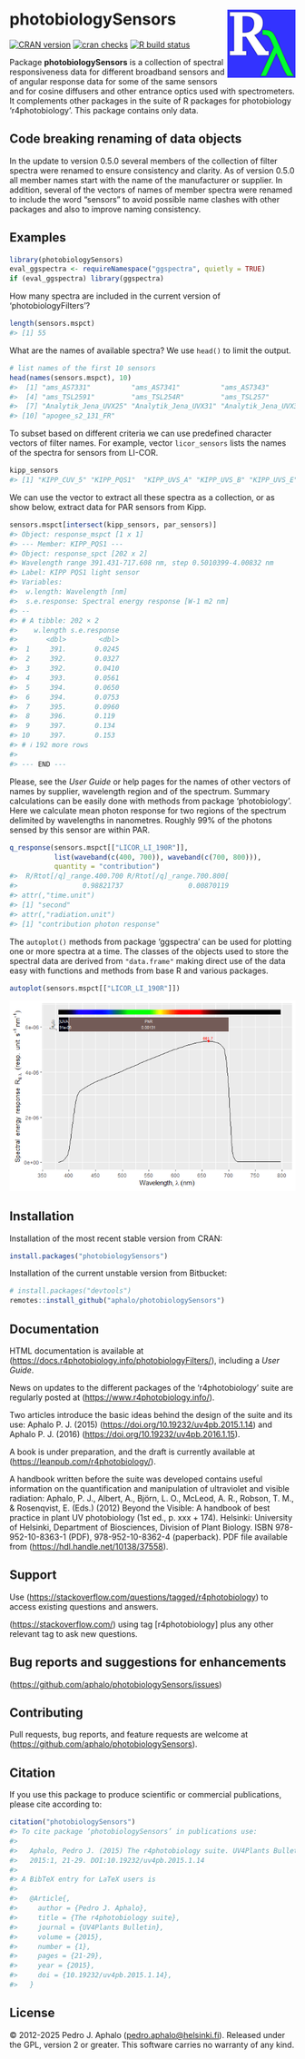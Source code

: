 
# photobiologySensors <img src="man/figures/logo.png" align="right" width="120" />

<!-- badges: start -->

[![CRAN
version](https://www.r-pkg.org/badges/version-last-release/photobiologySensors)](https://cran.r-project.org/package=photobiologySensors)
[![cran
checks](https://badges.cranchecks.info/worst/photobiologySensors.svg)](https://cran.r-project.org/web/checks/check_results_photobiologySensors.html)
[![R build
status](https://github.com/aphalo/photobiologySensors/workflows/R-CMD-check/badge.svg)](https://github.com/aphalo/photobiologySensors/actions)
<!-- badges: end -->

Package **photobiologySensors** is a collection of spectral
responsiveness data for different broadband sensors and of angular
response data for some of the same sensors and for cosine diffusers and
other entrance optics used with spectrometers. It complements other
packages in the suite of R packages for photobiology ‘r4photobiology’.
This package contains only data.

## Code breaking renaming of data objects

In the update to version 0.5.0 several members of the collection of
filter spectra were renamed to ensure consistency and clarity. As of
version 0.5.0 all member names start with the name of the manufacturer
or supplier. In addition, several of the vectors of names of member
spectra were renamed to include the word “sensors” to avoid possible
name clashes with other packages and also to improve naming consistency.

## Examples

``` r
library(photobiologySensors)
eval_ggspectra <- requireNamespace("ggspectra", quietly = TRUE)
if (eval_ggspectra) library(ggspectra)
```

How many spectra are included in the current version of
‘photobiologyFilters’?

``` r
length(sensors.mspct)
#> [1] 55
```

What are the names of available spectra? We use `head()` to limit the
output.

``` r
# list names of the first 10 sensors
head(names(sensors.mspct), 10)
#>  [1] "ams_AS7331"          "ams_AS7341"          "ams_AS7343"         
#>  [4] "ams_TSL2591"         "ams_TSL254R"         "ams_TSL257"         
#>  [7] "Analytik_Jena_UVX25" "Analytik_Jena_UVX31" "Analytik_Jena_UVX36"
#> [10] "apogee_s2_131_FR"
```

To subset based on different criteria we can use predefined character
vectors of filter names. For example, vector `licor_sensors` lists the
names of the spectra for sensors from LI-COR.

``` r
kipp_sensors
#> [1] "KIPP_CUV_5" "KIPP_PQS1"  "KIPP_UVS_A" "KIPP_UVS_B" "KIPP_UVS_E"
```

We can use the vector to extract all these spectra as a collection, or
as show below, extract data for PAR sensors from Kipp.

``` r
sensors.mspct[intersect(kipp_sensors, par_sensors)]
#> Object: response_mspct [1 x 1]
#> --- Member: KIPP_PQS1 ---
#> Object: response_spct [202 x 2]
#> Wavelength range 391.431-717.608 nm, step 0.5010399-4.00832 nm 
#> Label: KIPP PQS1 light sensor 
#> Variables:
#>  w.length: Wavelength [nm]
#>  s.e.response: Spectral energy response [W-1 m2 nm] 
#> --
#> # A tibble: 202 × 2
#>    w.length s.e.response
#>       <dbl>        <dbl>
#>  1     391.       0.0245
#>  2     392.       0.0327
#>  3     392.       0.0410
#>  4     393.       0.0561
#>  5     394.       0.0650
#>  6     394.       0.0753
#>  7     395.       0.0960
#>  8     396.       0.119 
#>  9     397.       0.134 
#> 10     397.       0.153 
#> # ℹ 192 more rows
#> 
#> --- END ---
```

Please, see the *User Guide* or help pages for the names of other
vectors of names by supplier, wavelength region and of the spectrum.
Summary calculations can be easily done with methods from package
‘photobiology’. Here we calculate mean photon response for two regions
of the spectrum delimited by wavelengths in nanometres. Roughly 99% of
the photons sensed by this sensor are within PAR.

``` r
q_response(sensors.mspct[["LICOR_LI_190R"]], 
           list(waveband(c(400, 700)), waveband(c(700, 800))),
           quantity = "contribution")
#>  R/Rtot[/q]_range.400.700 R/Rtot[/q]_range.700.800[ 
#>                0.98821737                0.00870119 
#> attr(,"time.unit")
#> [1] "second"
#> attr(,"radiation.unit")
#> [1] "contribution photon response"
```

The `autoplot()` methods from package ‘ggspectra’ can be used for
plotting one or more spectra at a time. The classes of the objects used
to store the spectral data are derived from `"data.frame"` making direct
use of the data easy with functions and methods from base R and various
packages.

``` r
autoplot(sensors.mspct[["LICOR_LI_190R"]])
```

![](man/figures/README-example-07-1.png)<!-- -->

## Installation

Installation of the most recent stable version from CRAN:

``` r
install.packages("photobiologySensors")
```

Installation of the current unstable version from Bitbucket:

``` r
# install.packages("devtools")
remotes::install_github("aphalo/photobiologySensors")
```

## Documentation

HTML documentation is available at
(<https://docs.r4photobiology.info/photobiologyFilters/>), including a
*User Guide*.

News on updates to the different packages of the ‘r4photobiology’ suite
are regularly posted at (<https://www.r4photobiology.info/>).

Two articles introduce the basic ideas behind the design of the suite
and its use: Aphalo P. J. (2015)
(<https://doi.org/10.19232/uv4pb.2015.1.14>) and Aphalo P. J. (2016)
(<https://doi.org/10.19232/uv4pb.2016.1.15>).

A book is under preparation, and the draft is currently available at
(<https://leanpub.com/r4photobiology/>).

A handbook written before the suite was developed contains useful
information on the quantification and manipulation of ultraviolet and
visible radiation: Aphalo, P. J., Albert, A., Björn, L. O., McLeod, A.
R., Robson, T. M., & Rosenqvist, E. (Eds.) (2012) Beyond the Visible: A
handbook of best practice in plant UV photobiology (1st ed., p. xxx +
174). Helsinki: University of Helsinki, Department of Biosciences,
Division of Plant Biology. ISBN 978-952-10-8363-1 (PDF),
978-952-10-8362-4 (paperback). PDF file available from
(<https://hdl.handle.net/10138/37558>).

## Support

Use (<https://stackoverflow.com/questions/tagged/r4photobiology>) to
access existing questions and answers.

(<https://stackoverflow.com/>) using tag \[r4photobiology\] plus any
other relevant tag to ask new questions.

## Bug reports and suggestions for enhancements

(<https://github.com/aphalo/photobiologySensors/issues>)

## Contributing

Pull requests, bug reports, and feature requests are welcome at
(<https://github.com/aphalo/photobiologySensors>).

## Citation

If you use this package to produce scientific or commercial
publications, please cite according to:

``` r
citation("photobiologySensors")
#> To cite package ‘photobiologySensors’ in publications use:
#> 
#>   Aphalo, Pedro J. (2015) The r4photobiology suite. UV4Plants Bulletin,
#>   2015:1, 21-29. DOI:10.19232/uv4pb.2015.1.14
#> 
#> A BibTeX entry for LaTeX users is
#> 
#>   @Article{,
#>     author = {Pedro J. Aphalo},
#>     title = {The r4photobiology suite},
#>     journal = {UV4Plants Bulletin},
#>     volume = {2015},
#>     number = {1},
#>     pages = {21-29},
#>     year = {2015},
#>     doi = {10.19232/uv4pb.2015.1.14},
#>   }
```

## License

© 2012-2025 Pedro J. Aphalo (<pedro.aphalo@helsinki.fi>). Released under
the GPL, version 2 or greater. This software carries no warranty of any
kind.
